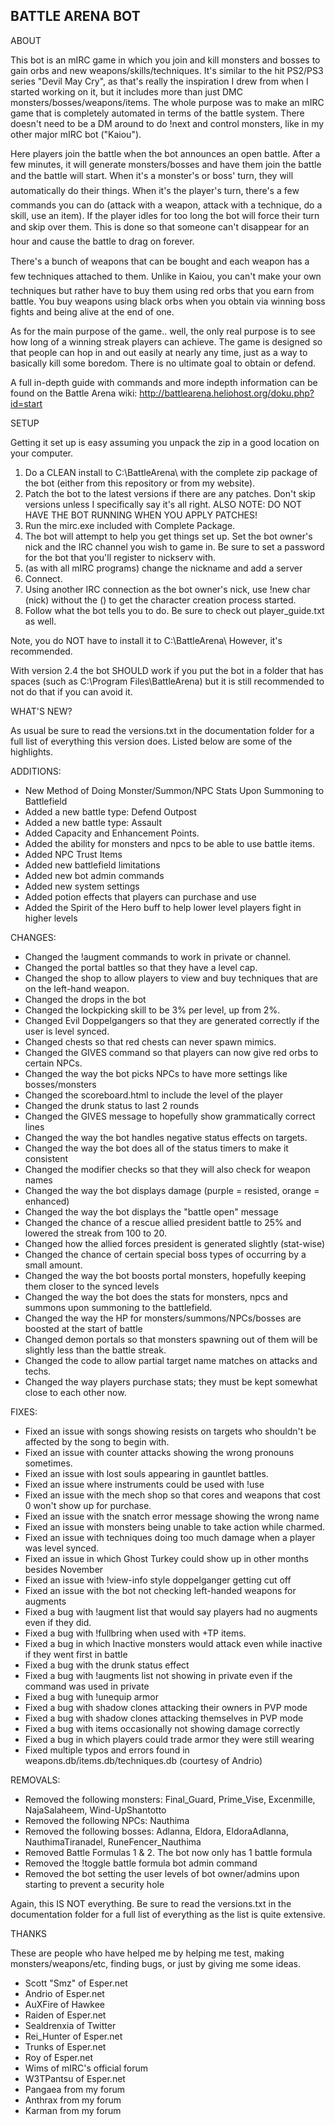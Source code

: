 BATTLE ARENA BOT 
--------------

ABOUT

This bot is an mIRC game in which you join and kill monsters and bosses to gain orbs and new weapons/skills/techniques.  It's similar to the hit PS2/PS3 series "Devil May Cry", as that's really the inspiration I drew from when I started working on it, but it includes more than just DMC monsters/bosses/weapons/items.   The whole purpose was to make an mIRC game that is completely automated in terms of the battle system. There doesn't need to be a DM around to do !next and control monsters, like in my other major mIRC bot ("Kaiou"). 

Here players join the battle when the bot announces an open battle. After a few minutes, it will generate monsters/bosses and have them join the battle and the battle will start. When it's a monster's or boss' turn, they will automatically do their things. When it's the player's turn, there's a few commands you can do (attack with a weapon, attack with a technique, do a skill, use an item). If the player idles for too long the bot will force their turn and skip over them. This is done so that someone can't disappear for an hour and cause the battle to drag on forever.

There's a bunch of weapons that can be bought and each weapon has a few techniques attached to them. Unlike in Kaiou, you can't make your own techniques but rather have to buy them using red orbs that you earn from battle. You buy weapons using black orbs when you obtain via winning boss fights and being alive at the end of one.

As for the main purpose of the game.. well, the only real purpose is to see how long of a winning streak players can achieve.  The game is designed so that people can hop in and out easily at nearly any time, just as a way to basically kill some boredom.  There is no ultimate goal to obtain or defend.

A full in-depth guide with commands and more indepth information can be found on the Battle Arena wiki:  http://battlearena.heliohost.org/doku.php?id=start


SETUP

Getting it set up is easy assuming you unpack the zip in a good location on your computer.

 1. Do a CLEAN install to C:\BattleArena\  with the complete zip package of the bot (either from this repository or from my website).
 2. Patch the bot to the latest versions if there are any patches. Don't skip versions unless I specifically say it's all right.  ALSO NOTE: DO NOT HAVE THE BOT RUNNING WHEN YOU APPLY PATCHES!
 3. Run the mirc.exe included with Complete Package.
 4. The bot will attempt to help you get things set up.  Set the bot owner's nick and the IRC channel you wish to game in.  Be sure to set a password for the bot that you'll register to nickserv with.
 5. (as with all mIRC programs) change the nickname and add a server
 6. Connect.
 7. Using another IRC connection as the bot owner's nick, use !new char (nick) without the () to get the character creation process started.
 8. Follow what the bot tells you to do.  Be sure to check out player_guide.txt as well.

Note, you do NOT have to install it to C:\BattleArena\ However, it's recommended.

With version 2.4 the bot SHOULD work if you put the bot in a folder that has spaces (such as C:\Program Files\BattleArena)  but it is still recommended to not do that if you can avoid it.
   
   
WHAT'S NEW?

As usual be sure to read the versions.txt in the documentation folder for a full list of everything this version does.  Listed below are some of the highlights.

ADDITIONS:
* New Method of Doing Monster/Summon/NPC Stats Upon Summoning to Battlefield 
* Added a new battle type: Defend Outpost
* Added a new battle type: Assault
* Added Capacity and Enhancement Points. 
* Added the ability for monsters and npcs to be able to use battle items.
* Added NPC Trust Items
* Added new battlefield limitations
* Added new bot admin commands
* Added new system settings
* Added potion effects that players can purchase and use
* Added the Spirit of the Hero buff to help lower level players fight in higher levels

CHANGES:
* Changed the !augment commands to work in private or channel. 
* Changed the portal battles so that they have a level cap. 
* Changed the shop to allow players to view and buy techniques that are on the left-hand weapon.
* Changed the drops in the bot
* Changed the lockpicking skill to be 3% per level, up from 2%.
* Changed Evil Doppelgangers so that they are generated correctly if the user is level synced.
* Changed chests so that red chests can never spawn mimics.
* Changed the GIVES command so that players can now give red orbs to certain NPCs.  
* Changed the way the bot picks NPCs to have more settings like bosses/monsters
* Changed the scoreboard.html to include the level of the player
* Changed the drunk status to last 2 rounds
* Changed the GIVES message to hopefully show grammatically correct lines
* Changed the way the bot handles negative status effects on targets.
* Changed the way the bot does all of the status timers to make it consistent
* Changed the modifier checks so that they will also check for weapon names
* Changed the way the bot displays damage (purple = resisted, orange = enhanced)
* Changed the way the bot displays the "battle open" message 
* Changed the chance of a rescue allied president battle to 25% and lowered the streak from 100 to 20. 
* Changed how the allied forces president is generated slightly (stat-wise)
* Changed the chance of certain special boss types of occurring by a small amount.
* Changed the way the bot boosts portal monsters, hopefully keeping them closer to the synced levels
* Changed the way the bot does the stats for monsters, npcs and summons upon summoning to the battlefield.
* Changed the way the HP for monsters/summons/NPCs/bosses are boosted at the start of battle
* Changed demon portals so that monsters spawning out of them will be slightly less than the battle streak.
* Changed the code to allow partial target name matches on attacks and techs. 
* Changed the way players purchase stats; they must be kept somewhat close to each other now.

FIXES:
* Fixed an issue with songs showing resists on targets who shouldn't be affected by the song to begin with.
* Fixed an issue with counter attacks showing the wrong pronouns sometimes.
* Fixed an issue with lost souls appearing in gauntlet battles.
* Fixed an issue where instruments could be used with !use
* Fixed an issue with the mech shop so that cores and weapons that cost 0 won't show up for purchase.
* Fixed an issue with the snatch error message showing the wrong name
* Fixed an issue with monsters being unable to take action while charmed.
* Fixed an issue with techniques doing too much damage when a player was level synced.
* Fixed an issue in which Ghost Turkey could show up in other months besides November
* Fixed an issue with !view-info style doppelganger getting cut off
* Fixed an issue with the bot not checking left-handed weapons for augments
* Fixed a bug with !augment list that would say players had no augments even if they did.
* Fixed a bug with !fullbring when used with +TP items.
* Fixed a bug in which Inactive monsters would attack even while inactive if they went first in battle
* Fixed a bug with the drunk status effect
* Fixed a bug with !augments list not showing in private even if the command was used in private
* Fixed a bug with !unequip armor
* Fixed a bug with shadow clones attacking their owners in PVP mode
* Fixed a bug with shadow clones attacking themselves in PVP mode
* Fixed a bug with items occasionally not showing damage correctly 
* Fixed a bug in which players could trade armor they were still wearing
* Fixed multiple typos and errors found in weapons.db/items.db/techniques.db (courtesy of Andrio)

REMOVALS:
* Removed the following monsters: Final_Guard, Prime_Vise, Excenmille, NajaSalaheem, Wind-UpShantotto
* Removed the following NPCs: Nauthima
* Removed the following bosses: Adlanna, Eldora, EldoraAdlanna, NauthimaTiranadel, RuneFencer_Nauthima
* Removed Battle Formulas 1 & 2. The bot now only has 1 battle formula
* Removed the !toggle battle formula bot admin command
* Removed the bot setting the user levels of bot owner/admins upon starting to prevent a security hole

Again, this IS NOT everything. Be sure to read the versions.txt in the documentation folder for a full list of everything as the list is quite extensive.

THANKS

These are people who have helped me by helping me test, making monsters/weapons/etc, finding bugs, or just by giving me some ideas.

* Scott "Smz" of Esper.net
* Andrio of Esper.net
* AuXFire of Hawkee
* Raiden of Esper.net
* Sealdrenxia of Twitter
* Rei_Hunter of Esper.net
* Trunks of Esper.net
* Roy of Esper.net
* Wims of mIRC's official forum
* W3TPantsu of Esper.net
* Pangaea from my forum
* Anthrax from my forum
* Karman from my forum
